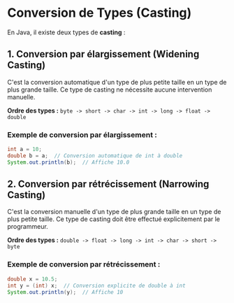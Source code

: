 # Conversion de Types (Casting)

En Java, il existe deux types de **casting** :

## 1. Conversion par élargissement (Widening Casting)
C'est la conversion automatique d'un type de plus petite taille en un type de plus grande taille. Ce type de casting ne nécessite aucune intervention manuelle.

**Ordre des types :**
`byte -> short -> char -> int -> long -> float -> double`

### Exemple de conversion par élargissement :

```java
int a = 10;
double b = a;  // Conversion automatique de int à double
System.out.println(b);  // Affiche 10.0
```

## 2. Conversion par rétrécissement (Narrowing Casting)
C'est la conversion manuelle d'un type de plus grande taille en un type de plus petite taille. Ce type de casting doit être effectué explicitement par le programmeur.

**Ordre des types :**
`double -> float -> long -> int -> char -> short -> byte`

### Exemple de conversion par rétrécissement :

```java
double x = 10.5;
int y = (int) x;  // Conversion explicite de double à int
System.out.println(y);  // Affiche 10
```